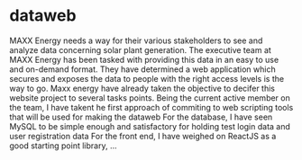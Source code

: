 # dataweb
MAXX Energy needs a way for their various stakeholders to see and analyze data concerning solar plant generation. The executive team at MAXX Energy has been tasked with providing this data in an easy to use and on-demand format. They have determined a web application which secures and exposes the data to people with the right access levels is the way to go.
Maxx energy have already taken the objective to decifer this website project to several tasks points.
Being the current active member on the team, I have takent he first approach of commiting to web scripting tools that will be used for making the dataweb
For the database, I have seen MySQL to be simple enough and satisfactory for holding test login data and user registration data
For the front end, I have weighed on ReactJS as a good starting point library,
...
